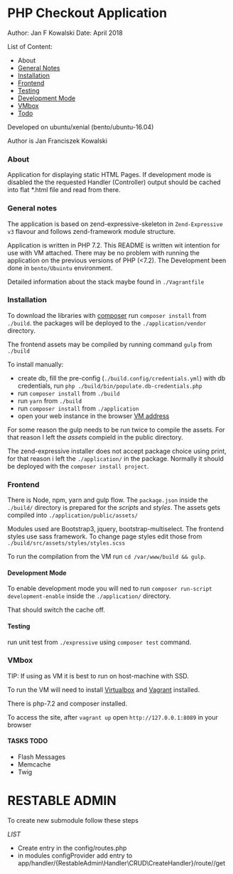 

# PHP Checkout Application #

Author: Jan F Kowalski
Date:   April 2018

List of Content:
* About
* [General Notes](#anchor-g_notes)
* [Installation](#anchor-installation)
* [Frontend](#anchor-frontend)
* [Testing](#anchor-testing)
* [Development Mode](#anchor-development_mode)
* [VMbox](#anchor-vmbox)
* [Todo](#anchor-todo)

Developed on ubuntu/xenial (bento/ubuntu-16.04)

Author is Jan Franciszek Kowalski

### <a id="anchor-about" />About ###
Application for displaying static HTML Pages. If development mode is disabled the the requested Handler (Controller) output
should be cached into flat *.html file and read from there.



### <a id="anchor-g_notes" />General notes ###

The application is based on zend-expressive-skeleton in `Zend-Expressive v3` flavour and follows zend-framework module structure.

Application is written in PHP 7.2. This README is written wit intention for use with VM attached.
There may be no problem with running the application on the previous versions of PHP (<7.2). The Development been done
 in `bento/Ubuintu` environment.

Detailed information about the stack maybe found in `./Vagrantfile`


### <a id="anchor-installation" />Installation ###

To download the libraries with [composer](https://getcomposer.org/download/) run `composer install` from `./build`. the packages will be deployed to the `./application/vendor` directory.

The frontend assets may be compiled by running command `gulp` from `./build`

To install manually:
* create db, fill the pre-config (`./build.config/credentials.yml`) with db credentials, run `php ./build/bin/populate.db-credentials.php`
* run `composer install` from `./build`
* run `yarn` from `./build`
* run `composer install` from `./application`
* open your web instance in the browser [VM address](htttp://localhost:8088)

For some reason the gulp needs to be run twice to compile the assets. For that reason I left the *assets* compield in the public directory.

The zend-expressive installer does not accept package choice using print, for that reason i left the `./application/` in the package. Normally it should be deployed with the `composer install project`.

### <a id="anchor-frontend" />Frontend ###

There is Node, npm, yarn and gulp flow. The `package.json` inside the `./build/` directory is prepared for the *scripts* and *styles*. The assets gets compiled into `./application/public/assets/`

Modules used are Bootstrap3, jquery, bootstrap-multiselect. The frontend styles use sass framework. To change page styles edit those from `./build/src/assets/styles/styles.scss`

To run the compilation from the VM run `cd /var/www/build && gulp`.

#### <a id="anchor-development_mode" />Development Mode #####


To enable development mode you will ned to run `composer run-script development-enable` inside the `./application/` directory.

That should switch the cache off.

#### Testing ####
run unit test from `./expressive` using `composer test` command.

### <a id="anchor-vmbox" />VMbox ###
TIP: If using as VM it is best to run on host-machine with SSD.

To run the VM will need to install [Virtualbox](https://www.virtualbox.org/wiki/Downloads) and [Vagrant](https://www.vagrantup.com/downloads.html) installed.

There is php-7.2 and composer installed.

To access the site, after `vagrant up` open `http://127.0.0.1:8089` in your browser

#### <a id="anchor-todo" />TASKS TODO ####
* Flash Messages
* Memcache
* Twig

# RESTABLE ADMIN #
To create new submodule follow these steps 

*LIST*
* Create entry in the config/routes.php
* in modules configProvider add entry to app/handler/{RestableAdmin\Handler\CRUD\CreateHandler}/route/<routeName>/get